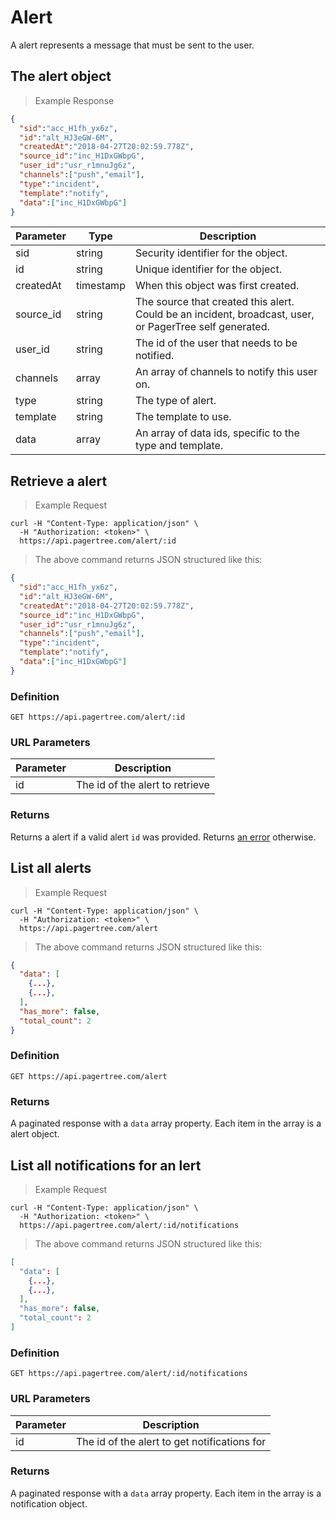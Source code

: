 # Alert

A alert represents a message that must be sent to the user.

## The alert object

> Example Response

```json
{
  "sid":"acc_H1fh_yx6z",
  "id":"alt_HJ3eGW-6M",
  "createdAt":"2018-04-27T20:02:59.778Z",
  "source_id":"inc_H1DxGWbpG",
  "user_id":"usr_r1mnuJg6z",
  "channels":["push","email"],
  "type":"incident",
  "template":"notify",
  "data":["inc_H1DxGWbpG"]
}
```

Parameter | Type | Description
--------- | ---- | -----------
sid | string | Security identifier for the object.
id | string | Unique identifier for the object.
createdAt | timestamp | When this object was first created.
source_id | string | The source that created this alert. Could be an incident, broadcast, user, or PagerTree self generated.
user_id | string | The id of the user that needs to be notified.
channels | array | An array of channels to notify this user on.
type | string | The type of alert.
template | string | The template to use.
data| array | An array of data ids, specific to the type and template.

## Retrieve a alert

> Example Request

```shell
curl -H "Content-Type: application/json" \
  -H "Authorization: <token>" \
  https://api.pagertree.com/alert/:id
```

> The above command returns JSON structured like this:

```json
{
  "sid":"acc_H1fh_yx6z",
  "id":"alt_HJ3eGW-6M",
  "createdAt":"2018-04-27T20:02:59.778Z",
  "source_id":"inc_H1DxGWbpG",
  "user_id":"usr_r1mnuJg6z",
  "channels":["push","email"],
  "type":"incident",
  "template":"notify",
  "data":["inc_H1DxGWbpG"]
}
```

### Definition

`GET https://api.pagertree.com/alert/:id`

### URL Parameters

Parameter | Description
--------- | -----------
id | The id of the alert to retrieve

### Returns
Returns a alert if a valid alert `id` was provided. Returns [an error](#errors) otherwise.

## List all alerts

> Example Request

```shell
curl -H "Content-Type: application/json" \
  -H "Authorization: <token>" \
  https://api.pagertree.com/alert
```

> The above command returns JSON structured like this:

```json
{
  "data": [
    {...},
    {...},
  ],
  "has_more": false,
  "total_count": 2
}
```

### Definition

`GET https://api.pagertree.com/alert`

### Returns
A paginated response with a `data` array property. Each item in the array is a alert object.

## List all notifications for an lert

> Example Request

```shell
curl -H "Content-Type: application/json" \
  -H "Authorization: <token>" \
  https://api.pagertree.com/alert/:id/notifications
```

> The above command returns JSON structured like this:

```json
[
  "data": [
    {...},
    {...},
  ],
  "has_more": false,
  "total_count": 2
]
```

### Definition

`GET https://api.pagertree.com/alert/:id/notifications`

### URL Parameters

Parameter | Description
--------- | -----------
id | The id of the alert to get notifications for

### Returns
A paginated response with a `data` array property. Each item in the array is a notification object.
